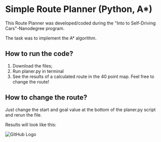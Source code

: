 # Simple Route Planner (Python, A*)
This Route Planner was developed/coded during the "Into to Self-Driving Cars"-Nanodegree program.

The task was to implement the A* algorithm.

## How to run the code?

  1. Download the files;
  2. Run planer.py in terminal
  3. See the results of a calculated route in the 40 point map. Feel free to change the route!
  
## How to change the route?

Just change the start and goal value at the bottom of the planer.py script and rerun the file.

Results will look like this:

![GitHub Logo](/images/logo.png)
